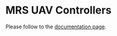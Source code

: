 # MRS UAV Controllers

Please follow to the [documentation page](https://ctu-mrs.github.io/docs/features/controllers/).
